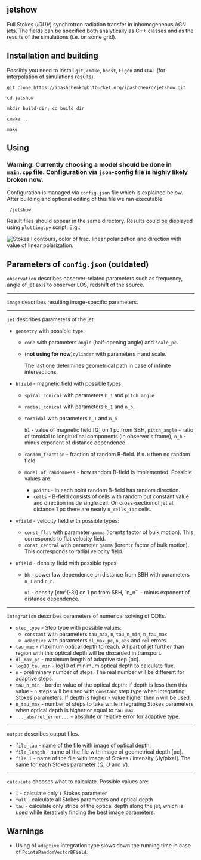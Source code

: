 ## jetshow
Full Stokes (_IQUV_) synchrotron radiation transfer in inhomogeneous AGN jets. The fields can be specified both
analytically as C++ classes and as the results of the simulations (i.e. on some grid).


## Installation and building

Possibly you need to install ``git``, ``cmake``, ``boost``, ``Eigen`` and ``CGAL`` (for interpolation of simulations
results).

``git clone https://ipashchenko@bitbucket.org/ipashchenko/jetshow.git``

``cd jetshow``

``mkdir build-dir; cd build_dir``

``cmake ..``

``make``

## Using

### Warning: Currently choosing a model should be done in ``main.cpp`` file. Configuration via ``json``-config file is highly likely broken now.

Configuration is managed via ``config.json`` file which is explained below.
After building and optional editing of this file we ran executable:

``./jetshow``

Result files should appear in the same directory. Results could be displayed
using ``plotting.py`` script. E.g.:

![Stokes I contours, color of frac. linear polarization and direction with
value of linear polarization.](https://www.dropbox.com/s/adr38w9f6ay2j8b/bk_jet.png)




## Parameters of ``config.json`` (outdated)
 
 ``observation`` describes observer-related parameters such as
 frequency, angle of jet axis to observer LOS, redshift
 of the source.
 
 ---
 
 ``image`` describes resulting image-specific parameters.
 
 ---
 
 ``jet`` describes parameters of the jet.
 
 * ``geometry`` with possible ``type``:
     * ``cone`` with parameters ``angle`` (half-opening angle) and ``scale_pc``.
     * (**not using for now**)``cylinder`` with parameters ``r`` and scale.
        
       The last one determines geometrical path in case of infinite
       intersections.
        
 * ``bfield`` - magnetic field with possible types:
     * ``spiral_conical`` with parameters ``b_1`` and ``pitch_angle``
     * ``radial_conical`` with parameters ``b_1`` and ``n_b``.
     * ``toroidal`` with parameters ``b_1`` and ``n_b``
        
       ``b1`` - value of magnetic field [G] on 1 pc from SBH, ``pitch_angle``
        \- ratio of toroidal to longitudinal components (in observer's frame),
        ``n_b`` - minus exponent of distance dependence.
     * ``random_fraction`` - fraction of random B-field. If ``0.0`` then no
         random field.
     * ``model_of_randomness`` - how random B-field is implemented. Possible
       values are:
         * ``points`` - in each point random B-field has random direction.
         * ``cells`` - B-field consists of cells with random but constant
           value and direction inside single cell. On cross-section of jet at
           distance 1 pc there are nearly ``n_cells_1pc`` cells.
        
 * ``vfield`` - velocity field with possible types:
     * ``const_flat`` with parameter ``gamma`` (lorentz factor of bulk
       motion). This corresponds to flat velocity field.
     * ``const_central`` with parameter ``gamma`` (lorentz factor of bulk
       motion). This corresponds to radial velocity field.
        
 * ``nfield`` - density field with possible types:
     * ``bk`` - power law dependence on distance from SBH with parameters
       ``n_1`` and ``n_n``.
        
       ``n1`` - density [cm^(-3)] on 1 pc from SBH, `n_n`` - minus exponent of
       distance dependence.
  
 ---
  
 ``integration`` describes parameters of numerical solving of ODEs.

 * ``step_type`` - Step type with possible values:
     * ``constant`` with parameters ``tau_max``, ``n``, ``tau_n_min``,
       ``n_tau_max``
     * ``adaptive`` with parameters ``dl_max_pc``, ``n``, ``abs`` and
       ``rel`` errors.
 * ``tau_max`` - maximum optical depth to reach. All part of jet further
       than region with this optical depth will be discarded in transport.
 * ``dl_max_pc`` - maximum length of adaptive step [pc].
 * ``log10_tau_min`` - log10 of minimum optical depth to calculate flux.
 * ``n`` - preliminary number of steps. The real number will be different
   for adaptive steps.
 * ``tau_n_min`` - border value of the optical depth: if depth is less then
   this value - ``n`` steps will be used with ``constant`` step type when
   integrating Stokes parameters. If depth is higher - value higher then
   ``n`` will be used.
 * ``n_tau_max`` - number of steps to take while integrating Stokes
   parameters when optical depth is higher or equal to ``tau_max``.
 * ``..._abs/rel_error...`` - absolute or relative error for adaptive type.
    
 ---
    
 ``output`` describes output files.
 
 * ``file_tau`` - name of the file with image of optical depth.
 * ``file_length`` - name of the file with image of geometrical depth [pc].
 * ``file_i`` - name of the file with image of Stokes *I* intensity
   [Jy/pixel]. The same for each Stokes parameter (*Q*, *U* and *V*).
 
 ---
    
 ``calculate`` chooses what to calculate. Possible values are:
 
 * ``I`` - calculate only ``I`` Stokes parameter
 * ``full`` - calculate all Stokes parameters and optical depth
 * ``tau`` - calculate only stripe of the optical depth along the jet, which
   is used while iteratively finding the best image parameters.
    
    
## Warnings

 
* Using of ``adaptive`` integration type slows down the running time in case of
``PointsRandomVectorBField``.